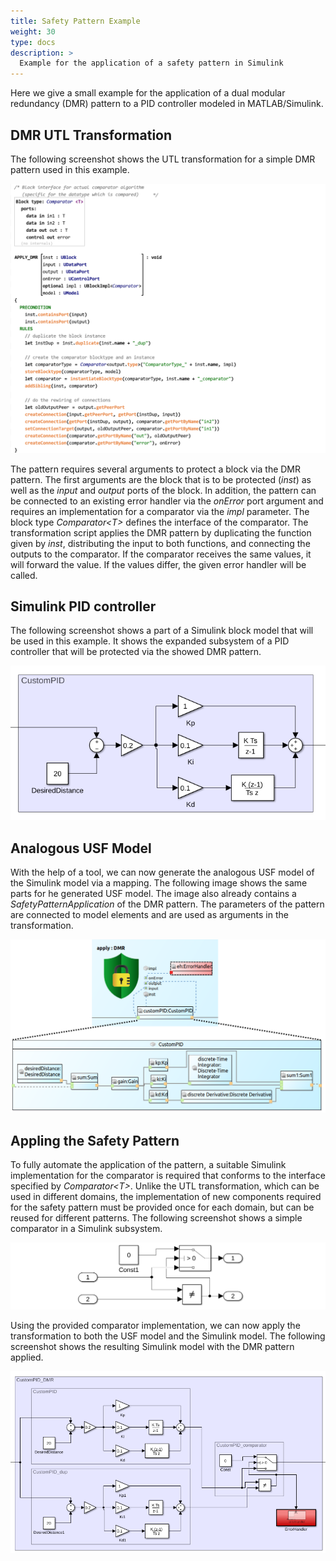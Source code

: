```yaml
---
title: Safety Pattern Example
weight: 30
type: docs
description: >
  Example for the application of a safety pattern in Simulink
---
```


Here we give a small example for the application of a dual modular redundancy (DMR) pattern to a PID controller modeled in MATLAB/Simulink.

## DMR UTL Transformation

The following screenshot shows the UTL transformation for a simple DMR pattern used in this example.

![DMR Script](dmr-script.png "DMR Script")

The pattern requires several arguments to protect a block via the DMR pattern.
The first arguments are the block that is to be protected (*inst*) as well as the *input* and *output* ports of the block.
In addition, the pattern can be connected to an existing error handler via the *onError* port argument and requires an implementation for a comparator via the *impl* parameter.
The block type *Comparator\<T\>* defines the interface of the comparator.
The transformation script applies the DMR pattern by duplicating the function given by *inst*, distributing the input to both functions, and connecting the outputs to the comparator.
If the comparator receives the same values, it will forward the value. If the values differ, the given error handler will be called.

## Simulink PID controller

The following screenshot shows a part of a Simulink block model that will be used in this example.
It shows the expanded subsystem of a PID controller that will be protected via the showed DMR pattern.

![Block Model](simulink-pid-before.png "Block Model")

## Analogous USF Model

With the help of a tool, we can now generate the analogous USF model of the Simulink model via a mapping.
The following image shows the same parts for he generated USF model.
The image also already contains a *SafetyPatternApplication* of the DMR pattern.
The parameters of the pattern are connected to model elements and are used as arguments in the transformation.

![USF Model](usf-pid.png "USF Model")


## Appling the Safety Pattern

To fully automate the application of the pattern, a suitable Simulink implementation for the comparator is required that conforms to the interface specified by *Comparator\<T\>*.
Unlike the UTL transformation, which can be used in different domains, the implementation of new components required for the safety pattern must be provided once for each domain, but can be reused for different patterns.
The following screenshot shows a simple comparator in a Simulink subsystem.

![Simulink comparator](simulink-comparator.png "Simulink comparator")

Using the provided comparator implementation, we can now apply the transformation to both the USF model and the Simulink model.
The following screenshot shows the resulting Simulink model with the DMR pattern applied.

![Safe Block Model](simulink-pid-after.png "Safe Block Model")
